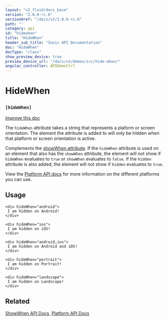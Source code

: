 ```yaml
---
layout: "v2_fluid/docs_base"
version: "2.0.0-rc.6"
versionHref: "/docs/v2/2.0.0-rc.6"
path: ""
category: api
id: "hidewhen"
title: "HideWhen"
header_sub_title: "Ionic API Documentation"
doc: "HideWhen"
docType: "class"
show_preview_device: true
preview_device_url: "/docs/v2/demos/src/hide-when/"
angular_controller: APIDemoCtrl 
---
```










<h1 class="api-title">
<a class="anchor" name="hide-when" href="#hide-when"></a>

HideWhen
<h3><code>[hideWhen]</code></h3>






</h1>

<a class="improve-v2-docs" href="http://github.com/driftyco/ionic/edit/master//src/components/show-hide-when/show-hide-when.ts#L112">
Improve this doc
</a>






<p>The <code>hideWhen</code> attribute takes a string that represents a plaform or screen orientation.
The element the attribute is added to will only be hidden when that platform or screen orientation is active.</p>
<p>Complements the <a href="../ShowWhen">showWhen attribute</a>. If the <code>hideWhen</code> attribute is used on an
element that also has the <code>showWhen</code> attribute, the element will not show if <code>hideWhen</code> evaluates
to <code>true</code> or <code>showWhen</code> evaluates to <code>false</code>. If the <code>hidden</code> attribute is also added, the element
will not show if <code>hidden</code> evaluates to <code>true</code>.</p>
<p>View the <a href="../../../platform/Platform">Platform API docs</a> for more information on the different
platforms you can use.</p>




<!-- @usage tag -->

<h2><a class="anchor" name="usage" href="#usage"></a>Usage</h2>

<pre><code class="lang-html">&lt;div hideWhen=&quot;android&quot;&gt;
 I am hidden on Android!
&lt;/div&gt;

&lt;div hideWhen=&quot;ios&quot;&gt;
 I am hidden on iOS!
&lt;/div&gt;

&lt;div hideWhen=&quot;android,ios&quot;&gt;
 I am hidden on Android and iOS!
&lt;/div&gt;

&lt;div hideWhen=&quot;portrait&quot;&gt;
 I am hidden on Portrait!
&lt;/div&gt;

&lt;div hideWhen=&quot;landscape&quot;&gt;
 I am hidden on Landscape!
&lt;/div&gt;
</code></pre>




<!-- @property tags -->



<!-- instance methods on the class -->




<!-- related link -->

<h2><a class="anchor" name="related" href="#related"></a>Related</h2>

<a href='../ShowWhen'>ShowWhen API Docs</a>,
<a href='../../../platform/Platform'>Platform API Docs</a><!-- end content block -->


<!-- end body block -->

